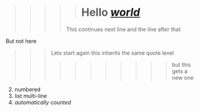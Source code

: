 > > > > > # Hello **[*world*](https://www.google.com)**
>>> > This continues next
line
and
the line after
that

But not here

>>> Lets start again
> this inherits the same quote level
>>>>>>>>>>> but this gets a new one

2. numbered
1. list
multi-line
5. *automatically counted*